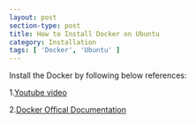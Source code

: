 ```yaml
---
layout: post
section-type: post
title: How to Install Docker on Ubuntu
category: Installation
tags: [ 'Docker', 'Ubuntu' ]
---
```


Install the Docker by following below references:

1.[Youtube video](https://www.youtube.com/watch?v=W7BvS942UZA)

2.[Docker Offical Documentation](https://docs.docker.com/install/linux/docker-ce/ubuntu/)